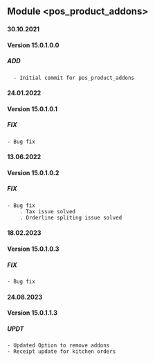 ## Module <pos_product_addons>

#### 30.10.2021
#### Version 15.0.1.0.0
##### ADD
      - Initial commit for pos_product_addons

#### 24.01.2022
#### Version 15.0.1.0.1
##### FIX
    - Bug fix 

#### 13.06.2022
#### Version 15.0.1.0.2
##### FIX
    - Bug fix 
        . Tax issue solved
        . Orderline spliting issue solved

#### 18.02.2023
#### Version 15.0.1.0.3
##### FIX
    - Bug fix 

#### 24.08.2023
#### Version 15.0.1.1.3
##### UPDT
    - Updated Option to remove addons
    - Receipt update for kitchen orders
